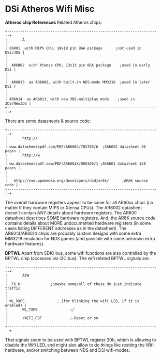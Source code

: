 # DSi Atheros Wifi Misc


**Atheros chip References**
Related Atheros chips:

```
+-----------------------------------------------------------------------+
|       A                                                               |
| R6001  with MIPS CPU, 18x18 pin BGA package      ;not used in DSi/3DS |
|                                                                       |
|  AR6002  with Xtensa CPU, 13x13 pin BGA package    ;used in early DSi |
|                                                                       |
|  AR6013  as AR6002, with built-in NDS-mode MM3218  ;used in later DSi |
|                                                                       |
| AR6014  as AR6013, with new 3DS-multiplay mode    ;used in 3DS/New3DS |
+-----------------------------------------------------------------------+
```

There are some datasheets & source code:

```
+-----------------------------------------------------------------------+
|       http://                                                         |
| www.datasheetspdf.com/PDF/AR6002/705769/6  ;AR6002 datasheet 56 pages |
|       http://w                                                        |
| ww.datasheetspdf.com/PDF/AR6001X/900300/1 ;AR6001 datasheet 148 pages |
|                                                                       |
|   http://svn.openmoko.org/developers/nbd/ar6k/      ;AR6K source code |
+-----------------------------------------------------------------------+
```

The overall hardware registers appear to be same for all AR60xx chips
(no matter if they contain MIPS or Xtensa CPUs). The AR6002 datasheet
doesn\'t contain ANY details about hardware registers. The AR600
datasheet describes SOME hardware registers. And, the AR6K source code
contains details about MORE undocumented hardware registers (in some
cases listing DIFFERENT addresses as in the datasheet).
The AR6013/AR6014 chips are probably custom designs with some extra
MM3218 emulation for NDS games (and possible with some unknown extra
hardware features).

**BPTWL**
Apart from SDIO bus, some wifi functions are also controlled by the
BPTWL chip (accessed via I2C bus). The wifi related BPTWL signals are:

```
+-----------------------------------------------------------------------+
|       ATH                                                             |
| _TX_H              ;\maybe some/all of these do just indicate traffic 
|                                                                       |
| WL_RXPE               ; (for blinking the wifi LED, if it is enabled) |
|       WL_TXPE               ;/                                        |
|       /WIFI_RST             ;-Reset or so                             |
+-----------------------------------------------------------------------+
```

That signals seem to be used with BPTWL register 30h, which is allowing
to disable the Wifi LED, and might also allow to do things like restting
the Wifi hardware, and/or switching between NDS and DSi wifi-modes.



